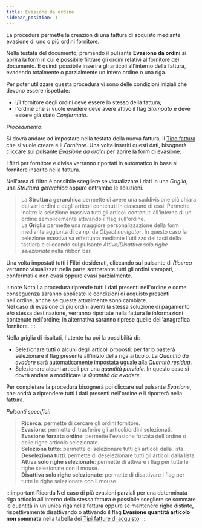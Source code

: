 ```yaml
---
title: Evasione da ordine
sidebar_position: 1
---
```


La procedura permette la creazion di una fattura di acquisto mediante evasione di uno o più ordini fornitore.

Nella testata del documento, premendo il pulsante **Evasione da ordini** si aprirà la form in cui è possibile filtrare gli ordini relativi al fornitore del documento. È quindi possibile inserire gli articoli all'interno della fattura, evadendo totalmente o parzialmente un intero ordine o una riga.

Per poter utilizzare questa procedura vi sono delle condizioni iniziali che devono essere rispettate:

- i/il fornitore degli ordini deve essere lo stesso della fattura;
- l'ordine che si vuole evadere deve avere attivo il flag *Stampato* e deve essere già stato *Confermato*.

*Procedimento*:

Si dovrà andare ad impostare nella testata della nuova fattura, il [Tipo fattura](/docs/configurations/tables/purchase/purchase-invoices-type) che si vuole creare e il *Fornitore*. Una volta inseriti questi dati, bisognerà cliccare sul pulsante *Evasione da ordini* per aprire la form di evasione.

I filtri per fornitore e divisa verranno riportati in automatico in base al fornitore inserito nella fattura.

Nell'area di filtro è possibile scegliere se visualizzare i dati in una *Griglia*, una *Struttura gerarchica* oppure entrambe le soluzioni.

> La **Struttura gerarchica** permette di avere una suddivisione più chiara dei vari ordini e degli articoli contenuti in ciascuno di essi. Permette inoltre la selezione massiva tutti gli articoli contenuti all'interno di un ordine semplicemente attivando il flag sull'ordine.   
> La **Griglia** permette una maggiore personalizzazione della form mediante aggiunta di campi da *Object navigator*. In questo caso la selezione massiva va effettuata mediante l'utilizzo dei tasti della tastiera e cliccando sul pulsante *Attiva/Disattiva solo righe selezionate* nella ribbon bar.

Una volta impostati tutti i Filtri desiderati, cliccando sul pulsante di *Ricerca* verranno visualizzati nella parte sottostante tutti gli ordini stampati, confermati e non evasi oppure evasi parzialmente.

:::note Nota
La procedura riprende tutti i dati presenti nell'ordine e come conseguenza saranno applicate le condizioni di acquisto presenti nell'ordine, anche se queste attualmente sono cambiate.   
Nel caso di evasione di più ordini aventi la stessa soluzione di pagamento e/o stessa destinazione, verranno riportate nella fattura le informazioni contenute nell'ordine; in alternativa saranno riprese quelle dell'anagrafica fornitore. 
:::

Nella griglia di risultati, l'utente ha poi la possibilità di:

 - Selezionare tutti o alcuni degli articoli proposti: per farlo basterà selezionare il flag presente all'inizio della riga articolo. La *Quantità da evadere* sarà automaticamente impostata uguale alla *Quantità residua*.
 - Selezionare alcuni articoli per una *quantità parziale*. In questo caso si dovrà andare a modificare la *Quantità da evadere*.

Per completare la procedura bisognerà poi cliccare sul pulsante *Evasione*, che andrà a riprendere tutti i dati presenti nell'ordine e li riporterà nella fattura.

*Pulsanti specifici*:

> **Ricerca**: permette di cercare gli ordini fornitore.  
> **Evasione**: permette di trasferire gli articoli/ordini selezionati.  
> **Evasione forzata ordine**: permette l'evasione forzata dell'ordine o delle righe articolo selezionate.  
> **Seleziona tutto**: permette di selezionare tutti gli articoli dalla lista.  
> **Deseleziona tutti**: permette di deselezionare tutti gli articoli dalla lista.  
> **Attiva solo righe selezionate**: permette di attivare i flag per tutte le righe selezionate con il mouse.   
> **Disattiva solo righe selezionate**: permette di disattivare i flag per tutte le righe selezionate con il mouse.

:::important Ricorda
Nel caso di più evasioni parziali per una determinata riga articolo all'interno della stessa fattura è possibile scegliere se sommare le quantità in un'unica riga nella fattura oppure se mantenere righe distinte, rispettivamente disattivando o attivando il flag **Evasione quantità articolo non sommata** nella tabella dei [Tipi fatture di acquisto](/docs/configurations/tables/purchase/purchase-invoices-type).
:::
